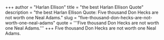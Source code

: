 +++
author = "Harlan Ellison"
title = "the best Harlan Ellison Quote"
description = "the best Harlan Ellison Quote: Five thousand Don Hecks are not worth one Neal Adams."
slug = "five-thousand-don-hecks-are-not-worth-one-neal-adams"
quote = '''Five thousand Don Hecks are not worth one Neal Adams.'''
+++
Five thousand Don Hecks are not worth one Neal Adams.
